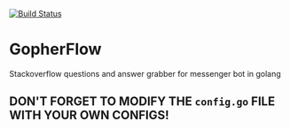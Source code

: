 [![Build Status](https://travis-ci.org/AnikHasibul/GopherFlow.svg?branch=master)](https://travis-ci.org/AnikHasibul/GopherFlow)

# GopherFlow
Stackoverflow questions and answer grabber for messenger bot in golang

## DON'T FORGET TO MODIFY THE `config.go` FILE WITH YOUR OWN CONFIGS!


